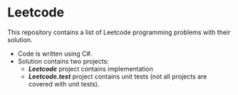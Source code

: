# Leetcode

This repository contains a list of Leetcode programming problems with their solution.

- Code is written using C#.
- Solution contains two projects:
  - **_Leetcode_** project contains implementation
  - **_Leetcode.test_** project contains unit tests (not all projects are covered with unit tests).
